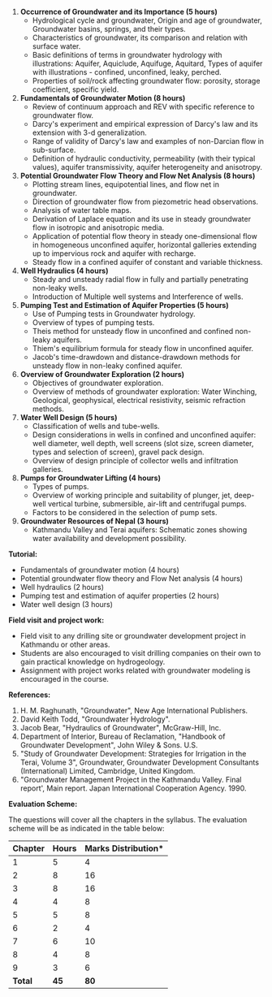 1. **Occurrence of Groundwater and its Importance (5 hours)**
    * Hydrological cycle and groundwater, Origin and age of groundwater, Groundwater basins, springs, and their types.
    * Characteristics of groundwater, its comparison and relation with surface water.
    * Basic definitions of terms in groundwater hydrology with illustrations: Aquifer, Aquiclude, Aquifuge, Aquitard, Types of aquifer with illustrations - confined, unconfined, leaky, perched.
    * Properties of soil/rock affecting groundwater flow: porosity, storage coefficient, specific yield.
2. **Fundamentals of Groundwater Motion (8 hours)**
    * Review of continuum approach and REV with specific reference to groundwater flow.
    * Darcy's experiment and empirical expression of Darcy's law and its extension with 3-d generalization.
    * Range of validity of Darcy's law and examples of non-Darcian flow in sub-surface.
    * Definition of hydraulic conductivity, permeability (with their typical values), aquifer transmissivity, aquifer heterogeneity and anisotropy.
3. **Potential Groundwater Flow Theory and Flow Net Analysis (8 hours)**
    * Plotting stream lines, equipotential lines, and flow net in groundwater.
    * Direction of groundwater flow from piezometric head observations.
    * Analysis of water table maps.
    * Derivation of Laplace equation and its use in steady groundwater flow in isotropic and anisotropic media.
    * Application of potential flow theory in steady one-dimensional flow in homogeneous unconfined aquifer, horizontal galleries extending up to impervious rock and aquifer with recharge.
    * Steady flow in a confined aquifer of constant and variable thickness.
4. **Well Hydraulics (4 hours)**
    * Steady and unsteady radial flow in fully and partially penetrating non-leaky wells.
    * Introduction of Multiple well systems and Interference of wells.
5. **Pumping Test and Estimation of Aquifer Properties (5 hours)**
    * Use of Pumping tests in Groundwater hydrology.
    * Overview of types of pumping tests.
    * Theis method for unsteady flow in unconfined and confined non-leaky aquifers.
    * Thiem's equilibrium formula for steady flow in unconfined aquifer.
    * Jacob's time-drawdown and distance-drawdown methods for unsteady flow in non-leaky confined aquifer.
6. **Overview of Groundwater Exploration (2 hours)**
    * Objectives of groundwater exploration.
    * Overview of methods of groundwater exploration: Water Winching, Geological, geophysical, electrical resistivity, seismic refraction methods.
7. **Water Well Design (5 hours)**
    * Classification of wells and tube-wells.
    * Design considerations in wells in confined and unconfined aquifer: well diameter, well depth, well screens (slot size, screen diameter, types and selection of screen), gravel pack design.
    * Overview of design principle of collector wells and infiltration galleries.
8. **Pumps for Groundwater Lifting (4 hours)**
    * Types of pumps.
    * Overview of working principle and suitability of plunger, jet, deep-well vertical turbine, submersible, air-lift and centrifugal pumps.
    * Factors to be considered in the selection of pump sets.
9. **Groundwater Resources of Nepal (3 hours)**
    * Kathmandu Valley and Terai aquifers: Schematic zones showing water availability and development possibility.

**Tutorial:**

* Fundamentals of groundwater motion (4 hours)
* Potential groundwater flow theory and Flow Net analysis (4 hours)
* Well hydraulics (2 hours)
* Pumping test and estimation of aquifer properties (2 hours)
* Water well design (3 hours)

**Field visit and project work:**

* Field visit to any drilling site or groundwater development project in Kathmandu or other areas.
* Students are also encouraged to visit drilling companies on their own to gain practical knowledge on hydrogeology. 
* Assignment with project works related with groundwater modeling is encouraged in the course.

**References:**

1. H. M. Raghunath, "Groundwater", New Age International Publishers.
2. David Keith Todd, "Groundwater Hydrology".
3. Jacob Bear, "Hydraulics of Groundwater", McGraw-Hill, Inc.
4. Department of Interior, Bureau of Reclamation, "Handbook of Groundwater Development", John Wiley & Sons. U.S.
5. "Study of Groundwater Development: Strategies for Irrigation in the Terai, Volume 3", Groundwater, Groundwater Development Consultants (International) Limited, Cambridge, United Kingdom.
6. "Groundwater Management Project in the Kathmandu Valley. Final report', Main report. Japan International Cooperation Agency. 1990.

**Evaluation Scheme:**

The questions will cover all the chapters in the syllabus. The evaluation scheme will be as indicated in the table below:

| Chapter   | Hours  | Marks Distribution* |
| --------- | ------ | ------------------- |
| 1         | 5      | 4                   |
| 2         | 8      | 16                  |
| 3         | 8      | 16                  |
| 4         | 4      | 8                   |
| 5         | 5      | 8                   |
| 6         | 2      | 4                   |
| 7         | 6      | 10                  |
| 8         | 4      | 8                   |
| 9         | 3      | 6                   |
| **Total** | **45** | **80**              |

